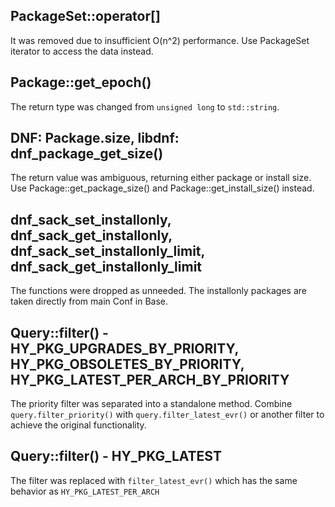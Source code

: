 PackageSet::operator[]
----------------------
It was removed due to insufficient O(n^2) performance.
Use PackageSet iterator to access the data instead.


Package::get_epoch()
--------------------
The return type was changed from `unsigned long` to `std::string`.


DNF: Package.size, libdnf: dnf_package_get_size()
-------------------------------------------------
The return value was ambiguous, returning either package or install size.
Use Package::get_package_size() and Package::get_install_size() instead.


dnf_sack_set_installonly, dnf_sack_get_installonly, dnf_sack_set_installonly_limit, dnf_sack_get_installonly_limit
------------------------------------------------------------------------------------------------------------------
The functions were dropped as unneeded. The installonly packages are taken directly from main Conf in Base.


Query::filter() - HY_PKG_UPGRADES_BY_PRIORITY, HY_PKG_OBSOLETES_BY_PRIORITY, HY_PKG_LATEST_PER_ARCH_BY_PRIORITY
---------------------------------------------------------------------------------------------------------------
The priority filter was separated into a standalone method.
Combine `query.filter_priority()` with `query.filter_latest_evr()` or another filter to achieve the original functionality.


Query::filter() - HY_PKG_LATEST
-------------------------------
The filter was replaced with `filter_latest_evr()` which has the same behavior as `HY_PKG_LATEST_PER_ARCH`
